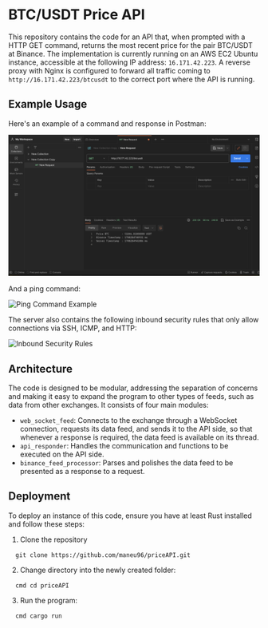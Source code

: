 # BTC/USDT Price API

This repository contains the code for an API that, when prompted with a HTTP GET command, returns the most recent price for the pair BTC/USDT at Binance. The implementation is currently running on an AWS EC2 Ubuntu instance, accessible at the following IP address: `16.171.42.223`. A reverse proxy with Nginx is configured to forward all traffic coming to `http://16.171.42.223/btcusdt` to the correct port where the API is running.

## Example Usage

Here's an example of a command and response in Postman:

![Example Command and Response in Postman](images/Example_GET_HTTP.png)

And a ping command:

![Ping Command Example](URL_TO_YOUR_IMAGE)

The server also contains the following inbound security rules that only allow connections via SSH, ICMP, and HTTP:

![Inbound Security Rules](URL_TO_YOUR_IMAGE)

## Architecture

The code is designed to be modular, addressing the separation of concerns and making it easy to expand the program to other types of feeds, such as data from other exchanges. It consists of four main modules:

- `web_socket_feed`: Connects to the exchange through a WebSocket connection, requests its data feed, and sends it to the API side, so that whenever a response is required, the data feed is available on its thread.
- `api_responder`: Handles the communication and functions to be executed on the API side.
- `binance_feed_processor`: Parses and polishes the data feed to be presented as a response to a request.

## Deployment

To deploy an instance of this code, ensure you have at least Rust installed and follow these steps:

1. Clone the repository
```
  git clone https://github.com/maneu96/priceAPI.git
```
2. Change directory into the newly created folder:
```
  cmd cd priceAPI
```
3. Run the program:
```
  cmd cargo run
```
